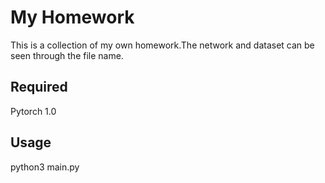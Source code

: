 # My Homework

This is a collection of my own homework.The network and dataset can be seen through the file name.

## Required

Pytorch 1.0


## Usage

python3 main.py


